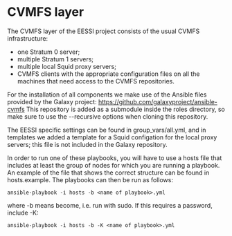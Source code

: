 # CVMFS layer

The CVMFS layer of the EESSI project consists of the usual CVMFS infrastructure:
* one Stratum 0 server;
* multiple Stratum 1 servers;
* multiple local Squid proxy servers;
* CVMFS clients with the appropriate configuration files on all the machines that need access to the CVMFS repositories.

For the installation of all components we make use of the Ansible files provided by the Galaxy project:
https://github.com/galaxyproject/ansible-cvmfs
This repository is added as a submodule inside the roles directory, so make sure to use the --recursive options when cloning this repository.

The EESSI specific settings can be found in group_vars/all.yml, and in templates we added a template for a Squid configation for the local proxy servers; this file is not included in the Galaxy repository.

In order to run one of these playbooks, you will have to use a hosts file that includes at least the group of nodes for which you are running a playbook. An example of the file that shows the correct structure can be found in hosts.example.
The playbooks can then be run as follows:
```
ansible-playbook -i hosts -b <name of playbook>.yml
```
where -b means become, i.e. run with sudo. If this requires a password, include -K:
```
ansible-playbook -i hosts -b -K <name of playbook>.yml
```


